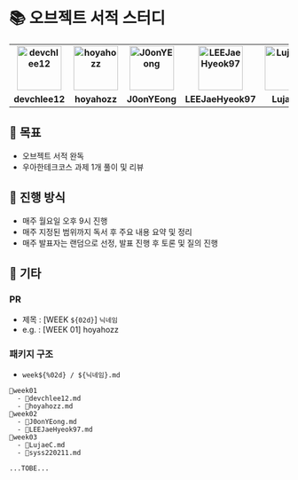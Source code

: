 # 📚 오브젝트 서적 스터디

<div align="center">
  <table style="font-weight: bold">
      <tr>
          <td align="center">
              <a href="https://github.com/devchlee12">                 
                  <img alt="devchlee12" src="https://avatars.githubusercontent.com/devchelee12" width="80" />            
              </a>
          </td>
          <td align="center">
              <a href="https://github.com/hoyahozz">                 
                  <img alt="hoyahozz" src="https://avatars.githubusercontent.com/hoyahozz" width="80" />            
              </a>
          </td>
          <td align="center">
              <a href="https://github.com/J0onYEong">                 
                  <img alt="J0onYEong" src="https://avatars.githubusercontent.com/J0onYEong" width="80" />            
              </a>
          </td>
          <td align="center">
              <a href="https://github.com/LEEJaeHyeok97">                 
                  <img alt="LEEJaeHyeok97" src="https://avatars.githubusercontent.com/LEEJaeHyeok97" width="80" />            
              </a>
          </td>
          <td align="center">
              <a href="https://github.com/LujaeC">                 
                  <img alt="LujaeC" src="https://avatars.githubusercontent.com/LujaeC" width="80" />            
              </a>
          </td>
          <td align="center">
              <a href="https://github.com/syss220211">                 
                  <img alt="syss220211" src="https://avatars.githubusercontent.com/syss220211" width="80" />            
              </a>
          </td>
      </tr>
      <tr>
          <td align="center">devchlee12</td>
          <td align="center">hoyahozz</td>
          <td align="center">J0onYEong</td>
          <td align="center">LEEJaeHyeok97</td>
          <td align="center">LujaeC</td>
          <td align="center">syss220211</td>
      </tr>
  </table>
</div>


## 🙌 목표

- 오브젝트 서적 완독
- 우아한테크코스 과제 1개 풀이 및 리뷰

## 📌 진행 방식

- 매주 월요일 오후 9시 진행
- 매주 지정된 범위까지 독서 후 주요 내용 요약 및 정리
- 매주 발표자는 랜덤으로 선정, 발표 진행 후 토론 및 질의 진행

## 📌 기타

### PR

- 제목 : [WEEK `${02d}`] `닉네임`
- e.g. : [WEEK 01] hoyahozz

### 패키지 구조

- `week${%02d} / ${닉네임}.md`

```
📂week01
  - 📃devchlee12.md
  - 📃hoyahozz.md
📂week02
  - 📃J0onYEong.md
  - 📃LEEJaeHyeok97.md
📂week03
  - 📃LujaeC.md
  - 📃syss220211.md

...TOBE...
```
